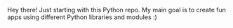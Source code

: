 Hey there!
Just starting with this Python repo. My main goal is to create fun apps using different Python libraries and modules :)
